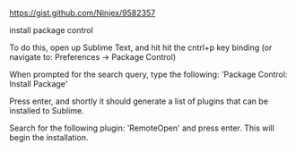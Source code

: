 https://gist.github.com/Ninjex/9582357  

install package control

To do this, open up Sublime Text, and hit hit the cntrl+p key binding (or navigate to: Preferences -> Package Control)

When prompted for the search query, type the following: 'Package Control: Install Package'

Press enter, and shortly it should generate a list of plugins that can be installed to Sublime.

Search for the following plugin: 'RemoteOpen' and press enter. This will begin the installation.

